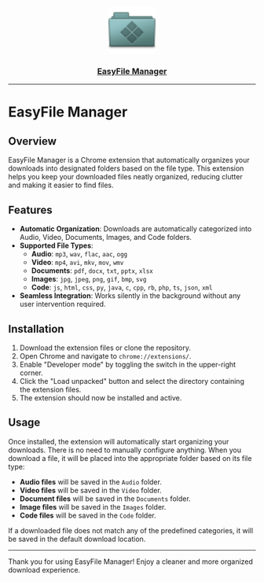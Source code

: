 <p align="center">
  <a href="https://chrome.google.com/webstore/detail/vibrant-color-dropper-pic/fcekakhpgmlaihglgajajbceajnhlgfn?hl=en&authuser=0">
    <img src="https://github.com/vivekPatil45/EasyFile-Manager/blob/main/icons/icon16.png" height="96">
    <h3 align="center">EasyFile Manager</h3>
  </a>
</p>

----
# EasyFile Manager

## Overview

EasyFile Manager is a Chrome extension that automatically organizes your downloads into designated folders based on the file type. This extension helps you keep your downloaded files neatly organized, reducing clutter and making it easier to find files.

## Features

- **Automatic Organization**: Downloads are automatically categorized into Audio, Video, Documents, Images, and Code folders.
- **Supported File Types**:
  - **Audio**: `mp3`, `wav`, `flac`, `aac`, `ogg`
  - **Video**: `mp4`, `avi`, `mkv`, `mov`, `wmv`
  - **Documents**: `pdf`, `docx`, `txt`, `pptx`, `xlsx`
  - **Images**: `jpg`, `jpeg`, `png`, `gif`, `bmp`, `svg`
  - **Code**: `js`, `html`, `css`, `py`, `java`, `c`, `cpp`, `rb`, `php`, `ts`, `json`, `xml`
- **Seamless Integration**: Works silently in the background without any user intervention required.

## Installation

1. Download the extension files or clone the repository.
2. Open Chrome and navigate to `chrome://extensions/`.
3. Enable "Developer mode" by toggling the switch in the upper-right corner.
4. Click the "Load unpacked" button and select the directory containing the extension files.
5. The extension should now be installed and active.

## Usage

Once installed, the extension will automatically start organizing your downloads. There is no need to manually configure anything. When you download a file, it will be placed into the appropriate folder based on its file type:

- **Audio files** will be saved in the `Audio` folder.
- **Video files** will be saved in the `Video` folder.
- **Document files** will be saved in the `Documents` folder.
- **Image files** will be saved in the `Images` folder.
- **Code files** will be saved in the `Code` folder.

If a downloaded file does not match any of the predefined categories, it will be saved in the default download location.

---

Thank you for using EasyFile Manager! Enjoy a cleaner and more organized download experience.
